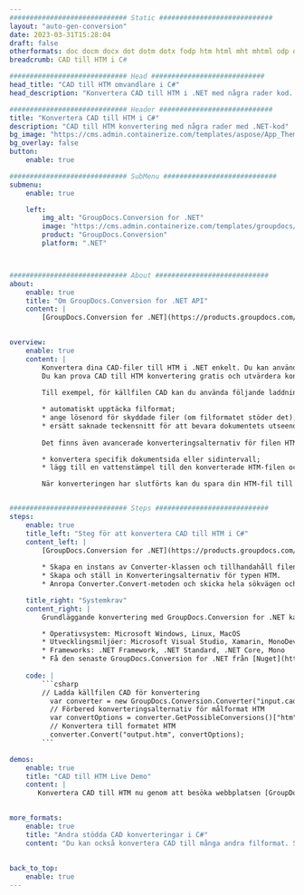 ```yaml
---
############################# Static ############################
layout: "auto-gen-conversion"
date: 2023-03-31T15:28:04
draft: false
otherformats: doc docm docx dot dotm dotx fodp htm html mht mhtml odp odt otp pot potm potx pps ppsm ppsx ppt pptm pptx rtf
breadcrumb: CAD till HTM i C#

############################# Head ############################
head_title: "CAD till HTM omvandlare i C#"
head_description: "Konvertera CAD till HTM i .NET med några rader kod. Använd GroupDocs Document Conversion API för att konvertera över 160 filformat."

############################# Header ############################
title: "Konvertera CAD till HTM i C#"
description: "CAD till HTM konvertering med några rader med .NET-kod"
bg_image: "https://cms.admin.containerize.com/templates/aspose/App_Themes/V3/images/bg/header1.png"
bg_overlay: false
button:
    enable: true

############################# SubMenu ############################
submenu:
    enable: true

    left:
        img_alt: "GroupDocs.Conversion for .NET"
        image: "https://cms.admin.containerize.com/templates/groupdocs/images/product-logos/90x90-noborder/groupdocs-conversion-net.png"
        product: "GroupDocs.Conversion"
        platform: ".NET"



############################# About ############################
about:
    enable: true
    title: "Om GroupDocs.Conversion for .NET API"
    content: |
        [GroupDocs.Conversion for .NET](https://products.groupdocs.com/conversion/net/) kan användas för att konvertera Microsoft Word, Excel, PowerPoint, PDF, Visio och andra format. GroupDocs.Conversion är ett fristående API som är lämpligt för back-end och interna system där hög prestanda krävs. Det beror inte på någon programvara som Microsoft eller Open Office.
    

overview:
    enable: true
    content: |
        Konvertera dina CAD-filer till HTM i .NET enkelt. Du kan använda bara ett par C# kodrader i valfri plattform som du vill, som - Windows, Linux, macOS.
        Du kan prova CAD till HTM konvertering gratis och utvärdera konverteringsresultatens kvalitet. Tillsammans med enkla filkonverteringsscenarier kan du prova mer avancerade alternativ för att ladda källfilen CAD och för att spara resultatet HTM. 
        
        Till exempel, för källfilen CAD kan du använda följande laddningsalternativ:

        * automatiskt upptäcka filformat;
        * ange lösenord för skyddade filer (om filformatet stöder det);
        * ersätt saknade teckensnitt för att bevara dokumentets utseende.
        
        Det finns även avancerade konverteringsalternativ för filen HTM:

        * konvertera specifik dokumentsida eller sidintervall;
        * lägg till en vattenstämpel till den konverterade HTM-filen och många fler.

        När konverteringen har slutförts kan du spara din HTM-fil till den lokala filsökvägen eller någon tredje parts lagring som FTP, Amazon S3, Google Drive, Dropbox etc. Observera - för att konvertera CAD till {{ TO}} det finns inget behov av någon ytterligare programvara installerad - som MS Office, Open Office, Adobe Acrobat Reader etc.


############################# Steps ############################
steps:
    enable: true
    title_left: "Steg för att konvertera CAD till HTM i C#"
    content_left: |
        [GroupDocs.Conversion for .NET](https://products.groupdocs.com/conversion/net/) gör det enkelt för utvecklare att konvertera en CAD-fil till HTM med några rader kod.
        
        * Skapa en instans av Converter-klassen och tillhandahåll filen CAD med den fullständiga sökvägen
        * Skapa och ställ in Konverteringsalternativ för typen HTM.
        * Anropa Converter.Convert-metoden och skicka hela sökvägen och formatet (HTM) som en parameter

    title_right: "Systemkrav"
    content_right: |
        Grundläggande konvertering med GroupDocs.Conversion for .NET kan göras med bara några enkla steg. Våra API:er stöds på alla större plattformar och operativsystem. Innan du kör koden nedan, se till att du har följande förutsättningar installerade på ditt system.

        * Operativsystem: Microsoft Windows, Linux, MacOS
        * Utvecklingsmiljöer: Microsoft Visual Studio, Xamarin, MonoDevelop
        * Frameworks: .NET Framework, .NET Standard, .NET Core, Mono
        * Få den senaste GroupDocs.Conversion for .NET från [Nuget](https://www.nuget.org/packages/groupdocs.conversion)
         
    code: |
        ```csharp    
        // Ladda källfilen CAD för konvertering
          var converter = new GroupDocs.Conversion.Converter("input.cad");
          // Förbered konverteringsalternativ för målformat HTM
          var convertOptions = converter.GetPossibleConversions()["htm"].ConvertOptions;
          // Konvertera till formatet HTM
          converter.Convert("output.htm", convertOptions);
        ```

demos:
    enable: true
    title: "CAD till HTM Live Demo"
    content: |
       Konvertera CAD till HTM nu genom att besöka webbplatsen [GroupDocs.Conversion App](https://products.groupdocs.app/conversion/family). Onlinedemo har följande fördelar
          

more_formats:
    enable: true
    title: "Andra stödda CAD konverteringar i C#"
    content: "Du kan också konvertera CAD till många andra filformat. Se listan nedan."
       
       
back_to_top:
    enable: true
---
```


